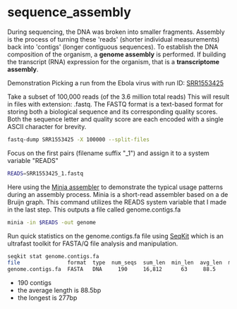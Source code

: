 # sequence_assembly

During sequencing, the DNA was broken into smaller fragments.  Assembly is the process of turning these 'reads' (shorter individual measurements) back into 'contigs' (longer contiguous sequences). To establish the DNA composition of the organism, a **genome assembly** is performed. If building the transcript (RNA) expression for the organism, that is a **transcriptome assembly**.

Demonstration
Picking a run from the Ebola virus with run ID:  [SRR1553425](https://www.ncbi.nlm.nih.gov/sra/?term=SRR1553425 "Run ID: SRR1553425")


Take a subset of 100,000 reads (of the 3.6 million total reads)
This will result in files with extension: .fastq. The FASTQ format is a text-based format for storing both a biological sequence and its corresponding quality scores. Both the sequence letter and quality score are each encoded with a single ASCII character for brevity.
```bash
fastq-dump SRR1553425 -X 100000 --split-files
```

Focus on the first pairs (filename suffix "_1") and assign it to a system variable "READS"
```bash
READS=SRR1553425_1.fastq
```

Here using the [Minia assembler](https://github.com/GATB/minia "The Minia assembler") 
to demonstrate the typical usage patterns during an assembly process. 
Minia is a short-read assembler based on a de Bruijn graph.
This command utilizes the READS system variable that I made in the last step.
This outputs a file called genome.contigs.fa
```bash
minia -in $READS -out genome
```

Run quick statistics on the genome.contigs.fa file using
[SeqKit](https://bioinf.shenwei.me/seqkit/ "SeqKit Program")
which is an ultrafast toolkit for FASTA/Q file analysis and manipulation.
```bash
seqkit stat genome.contigs.fa
file               format  type  num_seqs  sum_len  min_len  avg_len  max_len
genome.contigs.fa  FASTA   DNA     190     16,812      63     88.5      277
```

* 190 contigs
* the average length is 88.5bp
* the longest is 277bp
